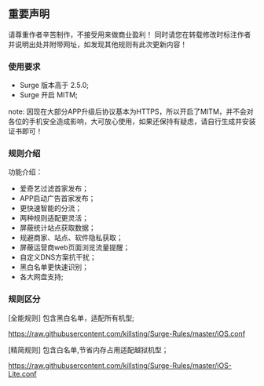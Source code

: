 ## 重要声明
请尊重作者辛苦制作，不接受用来做商业盈利！
同时请您在转载修改时标注作者并说明出处并附带网址，如发现其他规则有此次更新内容！
  
### 使用要求

 - Surge 版本高于 2.5.0;
 - Surge 开启 MITM;

note: 因现在大部分APP升级后协议基本为HTTPS，所以开启了MITM，并不会对各位的手机安全造成影响，大可放心使用，如果还保持有疑虑，请自行生成并安装证书即可！

### 规则介绍

功能介绍：

* 爱奇艺过滤首家发布；
* APP启动广告首家发布；
* 更快速智能的分流；
* 两种规则适配更灵活；
* 屏蔽统计站点获取数据；
* 规避商家、站点、软件隐私获取；
* 屏蔽运营商web页面浏览流量提醒；
* 自定义DNS方案抗干扰；
* 黑白名单更快速识别；
* 各大网盘支持;

### 规则区分

[全能规则]
包含黑白名单，适配所有机型;

https://raw.githubusercontent.com/killsting/Surge-Rules/master/iOS.conf

[精简规则]
包含白名单,节省内存占用适配越狱机型；

https://raw.githubusercontent.com/killsting/Surge-Rules/master/iOS-Lite.conf
